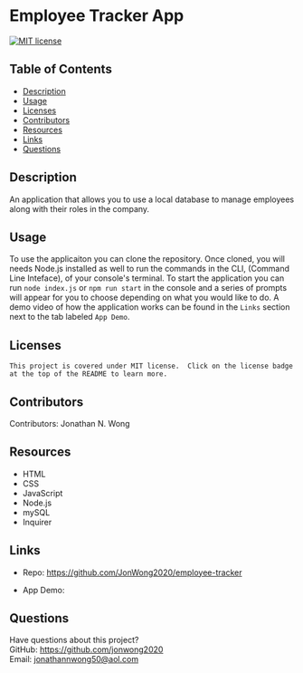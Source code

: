 # Employee Tracker App

  [![MIT license](https://img.shields.io/badge/License-MIT-green.svg)](https://lbesson.mit-license.org/)
  
  ## Table of Contents
  * [Description](#description)
  * [Usage](#usage)
  * [Licenses](#licenses)
  * [Contributors](#contributors)
  * [Resources](#resources)
  * [Links](#links)
  * [Questions](#questions)
  
  ## Description
  An application that allows you to use a local database to manage employees along with their roles in the company.  
  
  ## Usage
  To use the applicaiton you can clone the repository.  Once cloned, you will needs Node.js installed as well to run the commands in the CLI, (Command Line Inteface), of your console's terminal.  To start the application you can run `node index.js` or `npm run start` in the console and a series of prompts will appear for you to choose depending on what you would like to do.  A demo video of how the application works can be found in the `Links` section next to the tab labeled `App Demo`.
  
  ## Licenses
    This project is covered under MIT license.  Click on the license badge at the top of the README to learn more.
  
  ## Contributors
  Contributors:  Jonathan N. Wong
  
  ## Resources

  * HTML
  * CSS
  * JavaScript
  * Node.js
  * mySQL
  * Inquirer
  
  ## Links 
  
  * Repo:  https://github.com/JonWong2020/employee-tracker

  * App Demo: 

  ## Questions
  Have questions about this project?  
  GitHub: https://github.com/jonwong2020  
  Email: jonathannwong50@aol.com
  
  
